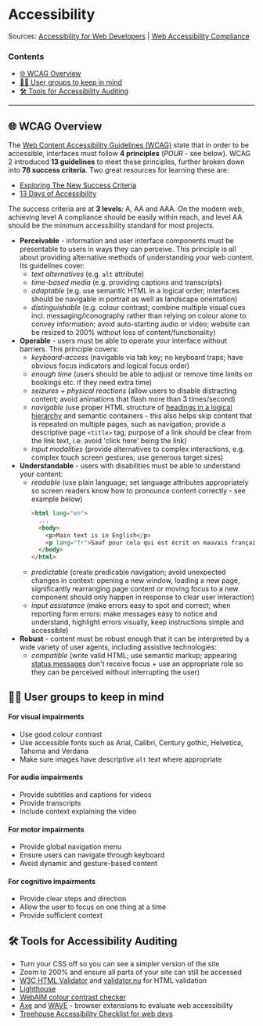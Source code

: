 # Accessibility
Sources: [Accessibility for Web Developers](https://teamtreehouse.com/library/accessibility-for-web-developers) | [Web Accessibility Compliance](https://teamtreehouse.com/library/web-accessibility-compliance)

### Contents

- [🌐 WCAG Overview](#-wcag-overview)
- [:curly_haired_woman: User groups to keep in mind](#curly_haired_woman-user-groups-to-keep-in-mind)
- [🛠️ Tools for Accessibility Auditing](#%EF%B8%8F-tools-for-accessibility-auditing)

-------------

## 🌐 WCAG Overview
The [Web Content Accessibility Guidelines (WCAG)](https://www.w3.org/WAI/standards-guidelines/wcag/) state that in order to be accessible, interfaces must follow **4 principles** (*POUR* - see below). WCAG 2 introduced **13 guidelines** to meet these principles, further broken down into **78 success criteria**. Two great resources for learning these are:
- [Exploring The New Success Criteria](https://www.levelaccess.com/wcag-2-1-exploring-new-success-criteria/)
- [13 Days of Accessibility](http://a11ycalendar.kaseybon.com/)

The success criteria are at **3 levels**: A, AA and AAA. On the modern web, achieving level A compliance should be easily within reach, and level AA should be the minimum accessibility standard for most projects.

- **Perceivable** - information and user interface components must be presentable to users in ways they can perceive. This principle is all about providing alternative methods of understanding your web content. Its guidelines cover:
  - *text alternatives* (e.g. `alt` attribute)
  - *time-based media* (e.g. providing captions and transcripts)
  - *adaptable* (e.g. use semantic HTML in a logical order; interfaces should be navigable in portrait as well as landscape orientation)
  - *distinguishable* (e.g. colour contrast; combine multiple visual cues incl. messaging/iconography rather than relying on colour alone to convey information; avoid auto-starting audio or video; website can be resized to 200% without loss of content/functionality)
- **Operable** - users must be able to operate your interface without barriers. This principle covers:
  - *keyboard-access* (navigable via tab key; no keyboard traps; have obvious focus indicators and logical focus order)
  - *enough time* (users should be able to adjust or remove time limits on bookings etc. if they need extra time)
  - *seizures + physical reactions* (allow users to disable distracting content; avoid animations that flash more than 3 times/second)
  - *navigable* (use proper HTML structure of [headings in a logical hierarchy](https://usability.yale.edu/web-accessibility/articles/headings) and semantic containers - this also helps skip content that is repeated on multiple pages, such as navigation; provide a descriptive page `<title>` tag; purpose of a link should be clear from the link text, i.e. avoid 'click here' being the link)
  - *input modalities* (provide alternatives to complex interactions, e.g. complex touch screen gestures; use generous target sizes)
- **Understandable** - users with disabilities must be able to understand your content:
  - *readable* (use plain language; set language attributes appropriately so screen readers know how to pronounce content correctly - see example below)
    ```html
    <html lang="en">
      ...
      <body>
        <p>Main text is in English</p>
        <p lang="fr">Sauf pour cela qui est écrit en mauvais français</p>
      </body>
    </html>
    ```
  - *predictable* (create predicable navigation; avoid unexpected changes in context: opening a new window, loading a new page, significantly rearranging page content or moving focus to a new component should only happen in response to clear user interaction)
  - *input assistance* (make errors easy to spot and correct; when reporting form errors: make messages easy to notice and understand, highlight errors visually, keep instructions simple and accessible)
- **Robust** - content must be robust enough that it can be interpreted by a wide variety of user agents, including assistive technologies:
  - *compatible* (write valid HTML; use semantic markup; appearing [status messages](https://www.w3.org/WAI/WCAG21/Understanding/status-messages.html) don't receive focus + use an appropriate role so they can be perceived without interrupting the user)


## :curly_haired_woman: User groups to keep in mind
#### For visual impairments
- Use good colour contrast
- Use accessible fonts such as Arial, Calibri, Century gothic, Helvetica, Tahoma and Verdana
- Make sure images have descriptive `alt` text where appropriate

#### For audio impairments
- Provide subtitles and captions for videos
- Provide transcripts
- Include context explaining the video

#### For motor impairments
- Provide global navigation menu
- Ensure users can navigate through keyboard
- Avoid dynamic and gesture-based content

#### For cognitive impairments
- Provide clear steps and direction
- Allow the user to focus on one thing at a time
- Provide sufficient context


## 🛠️ Tools for Accessibility Auditing
- Turn your CSS off so you can see a simpler version of the site
- Zoom to 200% and ensure all parts of your site can still be accessed
- [W3C HTML Validator](https://validator.w3.org/) and [validator.nu](https://html5.validator.nu/) for HTML validation
- [Lighthouse](https://developers.google.com/web/tools/lighthouse)
- [WebAIM colour contrast checker](https://webaim.org/resources/contrastchecker/)
- [Axe](https://www.deque.com/axe/) and [WAVE](https://wave.webaim.org/extension/) - browser extensions to evaluate web accessibility
- [Treehouse Accessibility Checklist for web devs](https://treehouse-project-downloads.s3.amazonaws.com/Accessibility-for-Web-Developers/Accessibility-Checklist-for-Web-Developers.pdf)
